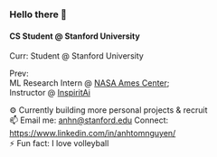 ### Hello there 👋

#### CS Student @ Stanford University 
Curr:
Student @ Stanford University

Prev: <br>
ML Research Intern @ [NASA Ames Center](https://www.nasa.gov/ames);<br>
Instructor @ [InspiritAi](https://www.inspiritai.com/)

⚙️ Currently building more personal projects & recruit <br>
📫 Email me: anhn@stanford.edu  Connect: https://www.linkedin.com/in/anhtomnguyen/  <br>
⚡️ Fun fact: I love volleyball <br>

